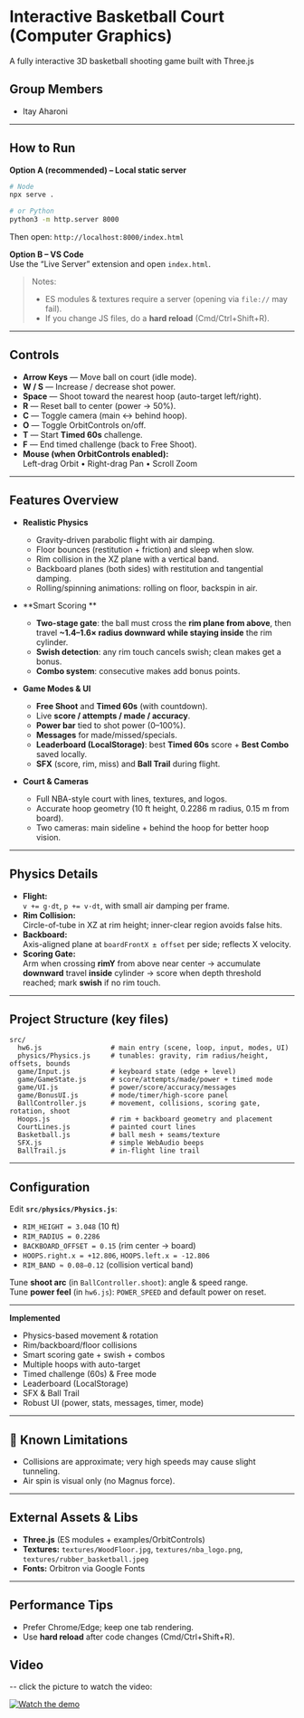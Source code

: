 # Interactive Basketball Court (Computer Graphics)

A fully interactive 3D basketball shooting game built with Three.js

## Group Members

- Itay Aharoni

---

## How to Run

**Option A (recommended) – Local static server**

```bash
# Node
npx serve .

# or Python
python3 -m http.server 8000
```

Then open: `http://localhost:8000/index.html`

**Option B – VS Code**  
Use the “Live Server” extension and open `index.html`.

> Notes:
>
> - ES modules & textures require a server (opening via `file://` may fail).
> - If you change JS files, do a **hard reload** (Cmd/Ctrl+Shift+R).

---

## Controls

- **Arrow Keys** — Move ball on court (idle mode).
- **W / S** — Increase / decrease shot power.
- **Space** — Shoot toward the nearest hoop (auto-target left/right).
- **R** — Reset ball to center (power → 50%).
- **C** — Toggle camera (main ↔ behind hoop).
- **O** — Toggle OrbitControls on/off.
- **T** — Start **Timed 60s** challenge.
- **F** — End timed challenge (back to Free Shoot).
- **Mouse (when OrbitControls enabled):**  
  Left-drag Orbit • Right-drag Pan • Scroll Zoom

---

## Features Overview

- **Realistic Physics**

  - Gravity-driven parabolic flight with air damping.
  - Floor bounces (restitution + friction) and sleep when slow.
  - Rim collision in the XZ plane with a vertical band.
  - Backboard planes (both sides) with restitution and tangential damping.
  - Rolling/spinning animations: rolling on floor, backspin in air.

- **Smart Scoring **

  - **Two-stage gate**: the ball must cross the **rim plane from above**, then travel **~1.4–1.6× radius downward** **while staying inside** the rim cylinder.
  - **Swish detection**: any rim touch cancels swish; clean makes get a bonus.
  - **Combo system**: consecutive makes add bonus points.

- **Game Modes & UI**

  - **Free Shoot** and **Timed 60s** (with countdown).
  - Live **score / attempts / made / accuracy**.
  - **Power bar** tied to shot power (0–100%).
  - **Messages** for made/missed/specials.
  - **Leaderboard (LocalStorage)**: best **Timed 60s** score + **Best Combo** saved locally.
  - **SFX** (score, rim, miss) and **Ball Trail** during flight.

- **Court & Cameras**
  - Full NBA-style court with lines, textures, and logos.
  - Accurate hoop geometry (10 ft height, 0.2286 m radius, 0.15 m from board).
  - Two cameras: main sideline + behind the hoop for better hoop vision.

---

## Physics Details

- **Flight:**  
  `v += g·dt`, `p += v·dt`, with small air damping per frame.
- **Rim Collision:**  
  Circle-of-tube in XZ at rim height; inner-clear region avoids false hits.
- **Backboard:**  
  Axis-aligned plane at `boardFrontX ± offset` per side; reflects X velocity.
- **Scoring Gate:**  
  Arm when crossing **rimY** from above near center → accumulate **downward** travel **inside** cylinder → score when depth threshold reached; mark **swish** if no rim touch.

---

## Project Structure (key files)

```
src/
  hw6.js                 # main entry (scene, loop, input, modes, UI)
  physics/Physics.js     # tunables: gravity, rim radius/height, offsets, bounds
  game/Input.js          # keyboard state (edge + level)
  game/GameState.js      # score/attempts/made/power + timed mode
  game/UI.js             # power/score/accuracy/messages
  game/BonusUI.js        # mode/timer/high-score panel
  BallController.js      # movement, collisions, scoring gate, rotation, shoot
  Hoops.js               # rim + backboard geometry and placement
  CourtLines.js          # painted court lines
  Basketball.js          # ball mesh + seams/texture
  SFX.js                 # simple WebAudio beeps
  BallTrail.js           # in-flight line trail
```

---

## Configuration

Edit **`src/physics/Physics.js`**:

- `RIM_HEIGHT = 3.048` (10 ft)
- `RIM_RADIUS = 0.2286`
- `BACKBOARD_OFFSET = 0.15` (rim center → board)
- `HOOPS.right.x = +12.806`, `HOOPS.left.x = -12.806`
- `RIM_BAND ≈ 0.08–0.12` (collision vertical band)

Tune **shoot arc** (in `BallController.shoot`): angle & speed range.  
Tune **power feel** (in `hw6.js`): `POWER_SPEED` and default power on reset.

---

**Implemented**

- Physics-based movement & rotation
- Rim/backboard/floor collisions
- Smart scoring gate + swish + combos
- Multiple hoops with auto-target
- Timed challenge (60s) & Free mode
- Leaderboard (LocalStorage)
- SFX & Ball Trail
- Robust UI (power, stats, messages, timer, mode)

---

## 🐞 Known Limitations

- Collisions are approximate; very high speeds may cause slight tunneling.
- Air spin is visual only (no Magnus force).

---

## External Assets & Libs

- **Three.js** (ES modules + examples/OrbitControls)
- **Textures:** `textures/WoodFloor.jpg`, `textures/nba_logo.png`, `textures/rubber_basketball.jpeg`
- **Fonts:** Orbitron via Google Fonts

---

## Performance Tips

- Prefer Chrome/Edge; keep one tab rendering.
- Use **hard reload** after code changes (Cmd/Ctrl+Shift+R).

## Video

-- click the picture to watch the video:

[![Watch the demo](https://img.youtube.com/vi/ObtrQMPlvDI/hqdefault.jpg)](https://youtu.be/ObtrQMPlvDI)
